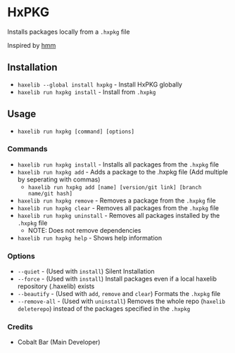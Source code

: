 # HxPKG

Installs packages locally from a `.hxpkg` file

Inspired by [hmm](https://github.com/andywhite37/hmm)

## Installation

- `haxelib --global install hxpkg` - Install HxPKG globally
- `haxelib run hxpkg install` - Install from `.hxpkg`

## Usage

- `haxelib run hxpkg [command] [options]`

### Commands

- `haxelib run hxpkg install` - Installs all packages from the `.hxpkg` file
- `haxelib run hxpkg add` - Adds a package to the .hxpkg file (Add multiple by seperating with commas)
  - `haxelib run hxpkg add [name] [version/git link] [branch name/git hash]`
- `haxelib run hxpkg remove` - Removes a package from the `.hxpkg` file
- `haxelib run hxpkg clear` - Removes all packages from the `.hxpkg` file
- `haxelib run hxpkg uninstall` - Removes all packages installed by the `.hxpkg` file
  - NOTE: Does not remove dependencies
- `haxelib run hxpkg help` - Shows help information

### Options

- `--quiet` - (Used with `install`) Silent Installation
- `--force` - (Used with `install`) Install packages even if a local haxelib repository (.haxelib) exists
- `--beautify` - (Used with `add`, `remove` and `clear`) Formats the `.hxpkg` file
- `--remove-all` - (Used with `uninstall`) Removes the whole repo (`haxelib deleterepo`) instead of the packages specified in the `.hxpkg`

### Credits

- Cobalt Bar (Main Developer)
